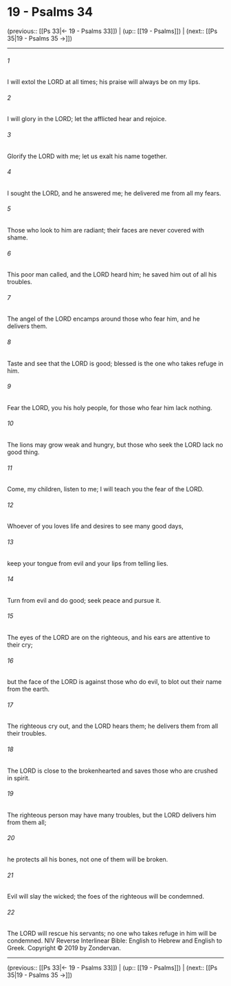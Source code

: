 # 19 - Psalms 34

(previous:: [[Ps 33|← 19 - Psalms 33]]) | (up:: [[19 - Psalms]]) | (next:: [[Ps 35|19 - Psalms 35 →]])

***


###### 1 
I will extol the LORD at all times; his praise will always be on my lips. 

###### 2 
I will glory in the LORD; let the afflicted hear and rejoice. 

###### 3 
Glorify the LORD with me; let us exalt his name together. 

###### 4 
I sought the LORD, and he answered me; he delivered me from all my fears. 

###### 5 
Those who look to him are radiant; their faces are never covered with shame. 

###### 6 
This poor man called, and the LORD heard him; he saved him out of all his troubles. 

###### 7 
The angel of the LORD encamps around those who fear him, and he delivers them. 

###### 8 
Taste and see that the LORD is good; blessed is the one who takes refuge in him. 

###### 9 
Fear the LORD, you his holy people, for those who fear him lack nothing. 

###### 10 
The lions may grow weak and hungry, but those who seek the LORD lack no good thing. 

###### 11 
Come, my children, listen to me; I will teach you the fear of the LORD. 

###### 12 
Whoever of you loves life and desires to see many good days, 

###### 13 
keep your tongue from evil and your lips from telling lies. 

###### 14 
Turn from evil and do good; seek peace and pursue it. 

###### 15 
The eyes of the LORD are on the righteous, and his ears are attentive to their cry; 

###### 16 
but the face of the LORD is against those who do evil, to blot out their name from the earth. 

###### 17 
The righteous cry out, and the LORD hears them; he delivers them from all their troubles. 

###### 18 
The LORD is close to the brokenhearted and saves those who are crushed in spirit. 

###### 19 
The righteous person may have many troubles, but the LORD delivers him from them all; 

###### 20 
he protects all his bones, not one of them will be broken. 

###### 21 
Evil will slay the wicked; the foes of the righteous will be condemned. 

###### 22 
The LORD will rescue his servants; no one who takes refuge in him will be condemned. NIV Reverse Interlinear Bible: English to Hebrew and English to Greek. Copyright © 2019 by Zondervan.

***

(previous:: [[Ps 33|← 19 - Psalms 33]]) | (up:: [[19 - Psalms]]) | (next:: [[Ps 35|19 - Psalms 35 →]])
